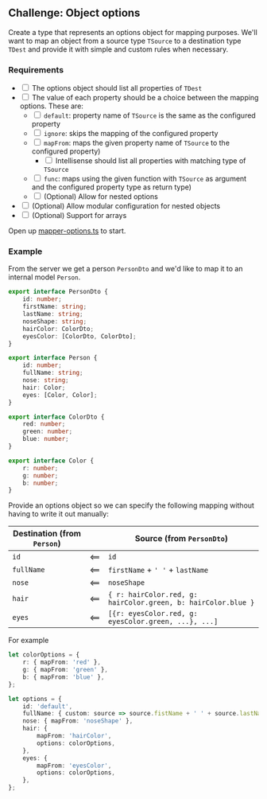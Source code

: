 ## Challenge: Object options

Create a type that represents an options object for mapping purposes.
We'll want to map an object from a source type `TSource` to a destination type `TDest` and provide it with simple and custom rules when necessary.

### Requirements

* <input type="checkbox"> The options object should list all properties of `TDest`
* <input type="checkbox"> The value of each property should be a choice between the mapping options. These are:
  * <input type="checkbox"> `default`: property name of `TSource` is the same as the configured property
  * <input type="checkbox"> `ignore`: skips the mapping of the configured property
  * <input type="checkbox"> `mapFrom`: maps the given property name of `TSource` to the configured property)
    * <input type="checkbox"> Intellisense should list all properties with matching type of `TSource`
  * <input type="checkbox"> `func`: maps using the given function with `TSource` as argument and the configured property type as return type)
  * <input type="checkbox"> (Optional) Allow for nested options
* <input type="checkbox"> (Optional) Allow modular configuration for nested objects
* <input type="checkbox"> (Optional) Support for arrays

Open up [mapper-options.ts](./mapper-options.ts) to start.

### Example

From the server we get a person `PersonDto` and we'd like to map it to an internal model `Person`.

```ts
export interface PersonDto {
    id: number;
    firstName: string;
    lastName: string;
    noseShape: string;
    hairColor: ColorDto;
    eyesColor: [ColorDto, ColorDto];
}

export interface Person {
    id: number;
    fullName: string;
    nose: string;
    hair: Color;
    eyes: [Color, Color];
}

export interface ColorDto {
    red: number;
    green: number;
    blue: number;
}

export interface Color {
    r: number;
    g: number;
    b: number;
}
```

Provide an options object so we can specify the following mapping without having to write it out manually:

| Destination (from `Person`) | | Source (from `PersonDto`) |
|-|:-:|-|
| `id` | <== | `id` |
| `fullName` | <== | `firstName` + `' '` + `lastName` |
| `nose` | <== | `noseShape` |
| `hair` | <== | `{ r: hairColor.red, g: hairColor.green, b: hairColor.blue }`
| `eyes` | <== | `[{r: eyesColor.red, g: eyesColor.green, ...}, ...]`

For example

```ts
let colorOptions = {
    r: { mapFrom: 'red' },
    g: { mapFrom: 'green' },
    b: { mapFrom: 'blue' },
};

let options = {
    id: 'default',
    fullName: { custom: source => source.fistName + ' ' + source.lastName },
    nose: { mapFrom: 'noseShape' },
    hair: {
        mapFrom: 'hairColor',
        options: colorOptions,
    },
    eyes: {
        mapFrom: 'eyesColor',
        options: colorOptions,
    },
};
```
